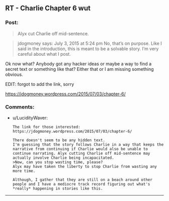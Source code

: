 ## RT - Charlie Chapter 6 wut

### Post:

>Alyx cut Charlie off mid-sentence.

>jdogmoney says:
July 3, 2015 at 5:24 pm
No, that’s on purpose. Like I said in the introduction, this is meant to be a solvable story. I’m very careful about what I post.

Ok now what? Anybody got any hacker ideas or maybe a way to find a secret text or something like that? Either that or I am missing something obvious.

EDIT: forgot to add the link, sorry

https://jdogmoney.wordpress.com/2015/07/03/chapter-6/

### Comments:

- u/LucidityWaver:
  ```
  The link for those interested: https://jdogmoney.wordpress.com/2015/07/03/chapter-6/

  There doesn't seem to be any hidden text.
  I'm guessing that the story follows Charlie in a way that keeps the narrative from continuing if Charlie would also be unable to continue narrating. Alyx cutting Charlie off mid-sentence may actually involve Charlie being incapacitated.
  >Now, can you stop wasting time, please?
  Alyx may have taken the liberty to stop Charlie from wasting any more time.

  Although, I gather that they are still on a beach around other people and I have a mediocre track record figuring out what's *really* happening in stories like this.
  ```

---

